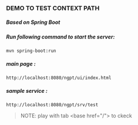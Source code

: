 ### DEMO TO TEST CONTEXT PATH
##### Based on Spring Boot
##### Run following command to start the server:
```
mvn spring-boot:run 
```
##### main page :
```
http://localhost:8080/ngpt/ui/index.html
```
##### sample service :
```
http://localhost:8080/ngpt/srv/test
```
> NOTE: play with tab &lt;base href="/"&gt; to ckeck 